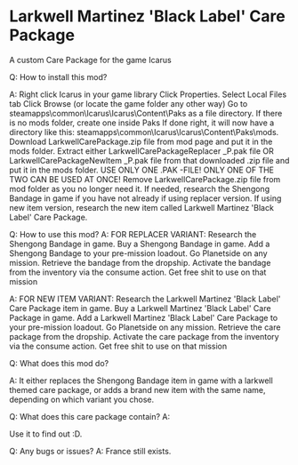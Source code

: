 # Larkwell Martinez 'Black Label' Care Package
A custom Care Package for the game Icarus

Q: How to install this mod?

A:
Right click Icarus in your game library
Click Properties.
Select Local Files tab
Click Browse
(or locate the game folder any other way)
Go to steamapps\common\Icarus\Icarus\Content\Paks as a file directory. If there is no mods folder, create one inside Paks
If done right, it will now have a directory like this: steamapps\common\Icarus\Icarus\Content\Paks\mods.
Download LarkwellCarePackage.zip file from mod page and put it in the mods folder.
Extract either LarkwellCarePackageReplacer _P.pak file OR LarkwellCarePackageNewItem _P.pak file from that downloaded .zip file and put it in the mods folder. USE ONLY ONE .PAK -FILE! ONLY ONE OF THE TWO CAN BE USED AT ONCE!
Remove LarkwellCarePackage.zip file from mod folder as you no longer need it.
If needed, research the Shengong Bandage in game if you have not already if using replacer version. If using new item version, research the new item called Larkwell Martinez 'Black Label' Care Package.


Q: How to use this mod?
A: FOR REPLACER VARIANT:
Research the Shengong Bandage in game.
Buy a Shengong Bandage in game.
Add a Shengong Bandage to your pre-mission loadout.
Go Planetside on any mission.
Retrieve the bandage from the dropship.
Activate the bandage from the inventory via the consume action.
Get free shit to use on that mission

A: FOR NEW ITEM VARIANT:
Research the Larkwell Martinez 'Black Label' Care Package item in game.
Buy a Larkwell Martinez 'Black Label' Care Package in game.
Add a Larkwell Martinez 'Black Label' Care Package to your pre-mission loadout.
Go Planetside on any mission.
Retrieve the care package from the dropship.
Activate the care package from the inventory via the consume action.
Get free shit to use on that mission

Q: What does this mod do? 

A: It either replaces the Shengong Bandage item in game with a larkwell themed care package, or adds a brand new item with the same name, depending on which variant you chose.


Q: What does this care package contain? A:

Use it to find out :D.

Q: Any bugs or issues?
A: France still exists.
